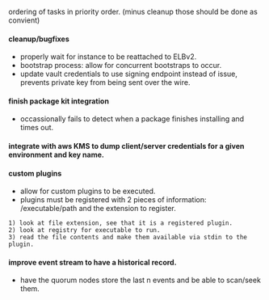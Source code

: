 ordering of tasks in priority order. (minus cleanup those should be done as convient)

#### cleanup/bugfixes
- properly wait for instance to be reattached to ELBv2.
- bootstrap process: allow for concurrent bootstraps to occur.
- update vault credentials to use signing endpoint instead of issue, prevents private key from being
sent over the wire.

#### finish package kit integration
- occassionally fails to detect when a package finishes installing and times out.

#### integrate with aws KMS to dump client/server credentials for a given environment and key name.

#### custom plugins
- allow for custom plugins to be executed.
- plugins must be registered with 2 pieces of information: /executable/path and the extension to register.

```
1) look at file extension, see that it is a registered plugin.
2) look at registry for executable to run.
3) read the file contents and make them available via stdin to the plugin.
```

#### improve event stream to have a historical record.
- have the quorum nodes store the last n events and be able to scan/seek them.
